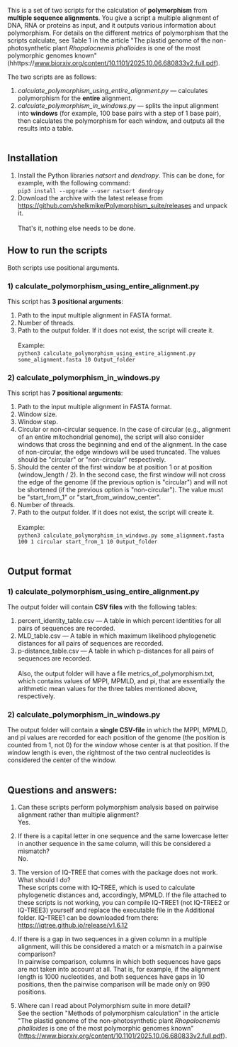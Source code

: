 This is a set of two scripts for the calculation of <b>polymorphism</b> from <b>multiple sequence alignments</b>. You give a script a multiple alignment of DNA, RNA or proteins as input, and it outputs various information about polymorphism. For details on the different metrics of polymorphism that the scripts calculate, see Table 1 in the article "The plastid genome of the non-photosynthetic plant <i>Rhopalocnemis phalloides</i> is one of the most polymorphic genomes known" (hhttps://www.biorxiv.org/content/10.1101/2025.10.06.680833v2.full.pdf).<br>

The two scripts are as follows:<br>
1) <i>calculate_polymorphism_using_entire_alignment.py</i> — calculates polymorphism for the <b>entire</b> alignment.<br>
2) <i>calculate_polymorphism_in_windows.py</i> — splits the input alignment into <b>windows</b> (for example, 100 base pairs with a step of 1 base pair), then calculates the polymorphism for each window, and outputs all the results into a table.<br><br>

## Installation
1) Install the Python libraries <i>natsort</i> and <i>dendropy</i>. This can be done, for example, with the following command:<br>
`pip3 install --upgrade --user natsort dendropy`<br>
2) Download the archive with the latest release from https://github.com/shelkmike/Polymorphism_suite/releases and unpack it.<br><br>
That's it, nothing else needs to be done.<br>

## How to run the scripts
Both scripts use positional arguments.<br>
### 1) calculate_polymorphism_using_entire_alignment.py
This script has <b>3 positional arguments</b>:<br>
1) Path to the input multiple alignment in FASTA format.<br>
2) Number of threads.<br>
3) Path to the output folder. If it does not exist, the script will create it.<br><br>
Example:<br>
`python3 calculate_polymorphism_using_entire_alignment.py some_alignment.fasta 10 Output_folder`<br>

### 2) calculate_polymorphism_in_windows.py
This script has <b>7 positional arguments</b>:<br>
1) Path to the input multiple alignment in FASTA format.<br>
2) Window size.<br>
3) Window step.<br>
4) Circular or non-circular sequence. In the case of circular (e.g., alignment of an entire mitochondrial genome), the script will also consider windows that cross the beginning and end of the alignment. In the case of non-circular, the edge windows will be used truncated. The values should be "circular" or "non-circular" respectively.<br>
5) Should the center of the first window be at position 1 or at position (window_length / 2). In the second case, the first window will not cross the edge of the genome (if the previous option is "circular") and will not be shortened (if the previous option is "non-circular"). The value must be "start_from_1" or "start_from_window_center".<br>
6) Number of threads.<br>
7) Path to the output folder. If it does not exist, the script will create it. <br><br>
Example:<br>
`python3 calculate_polymorphism_in_windows.py some_alignment.fasta 100 1 circular start_from_1 10 Output_folder` <br><br>

## Output format
### 1) calculate_polymorphism_using_entire_alignment.py
The output folder will contain <b>CSV files</b> with the following tables:<br>
1) percent_identity_table.csv — A table in which percent identities for all pairs of sequences are recorded.<br>
2) MLD_table.csv — A table in which maximum likelihood phylogenetic distances for all pairs of sequences are recorded.<br>
3) p-distance_table.csv — A table in which p-distances for all pairs of sequences are recorded.<br><br>
Also, the output folder will have a file metrics_of_polymorphism.txt, which contains values of MPPI, MPMLD, and pi, that are essentially the arithmetic mean values for the three tables mentioned above, respectively.<br>

### 2) calculate_polymorphism_in_windows.py
The output folder will contain a <b>single CSV-file</b> in which the MPPI, MPMLD, and pi values are recorded for each position of the genome (the position is counted from 1, not 0) for the window whose center is at that position. If the window length is even, the rightmost of the two central nucleotides is considered the center of the window.<br><br>
## Questions and answers:
1) Can these scripts perform polymorphism analysis based on pairwise alignment rather than multiple alignment?<br>
Yes.<br>

2) If there is a capital letter in one sequence and the same lowercase letter in another sequence in the same column, will this be considered a mismatch?<br>
No.<br>

3) The version of IQ-TREE that comes with the package does not work. What should I do?<br>
These scripts come with IQ-TREE, which is used to calculate phylogenetic distances and, accordingly, MPMLD. If the file attached to these scripts is not working, you can compile IQ-TREE1 (not IQ-TREE2 or IQ-TREE3) yourself and replace the executable file in the Additional folder. IQ-TREE1 can be downloaded from there: https://iqtree.github.io/release/v1.6.12<br>

4) If there is a gap in two sequences in a given column in a multiple alignment, will this be considered a match or a mismatch in a pairwise comparison?<br>
In pairwise comparison, columns in which both sequences have gaps are not taken into account at all. That is, for example, if the alignment length is 1000 nucleotides, and both sequences have gaps in 10 positions, then the pairwise comparison will be made only on 990 positions.<br>

5) Where can I read about Polymorphism suite in more detail?<br>
See the section "Methods of polymorphism calculation" in the article "The plastid genome of the non-photosynthetic plant <i>Rhopalocnemis phalloides</i> is one of the most polymorphic genomes known" (https://www.biorxiv.org/content/10.1101/2025.10.06.680833v2.full.pdf).

